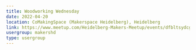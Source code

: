 ```yaml
---
title: Woodworking Wednesday
date: 2022-04-20
location: CoMakingSpace (Makerspace Heidelberg), Heidelberg
link: https://www.meetup.com/Heidelberg-Makers-Meetup/events/dfbltsydcgbbc/
usergroup: makershd
type: usergroup
---
```

